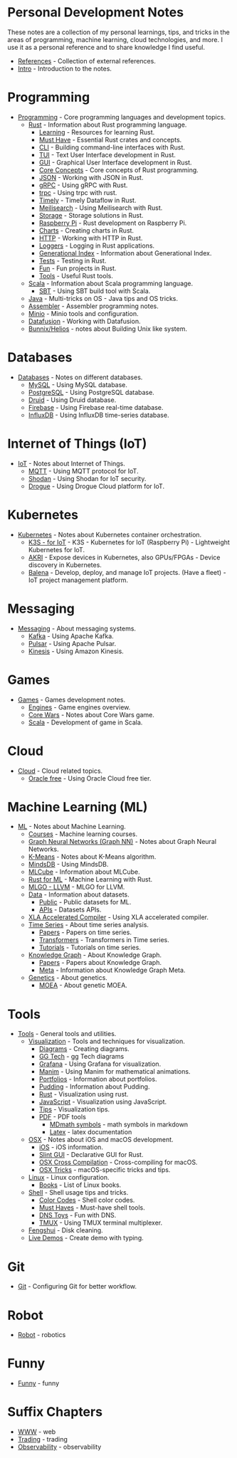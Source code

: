 # Personal Development Notes

These notes are a collection of my personal learnings, tips, and tricks in the areas of programming, machine learning, cloud technologies, and more. I use it as a personal reference and to share knowledge I find useful.

- [References](references.md) - Collection of external references.
- [Intro](intro.md) - Introduction to the notes.

# Programming

- [Programming](programming/programming.md) - Core programming languages and development topics.
    - [Rust](programming/rust/rust.md) - Information about Rust programming language.
        - [Learning](programming/rust/learning.md) - Resources for learning Rust.
        - [Must Have](programming/rust/_must_have.md) - Essential Rust crates and concepts.
        - [CLI](programming/rust/cli.md) - Building command-line interfaces with Rust.
        - [TUI](programming/rust/tui.md) - Text User Interface development in Rust.
        - [GUI](programming/rust/gui/gui.mdi.md) - Graphical User Interface development in Rust.
        - [Core Concepts](programming/rust/core.md) - Core concepts of Rust programming.
        - [JSON](programming/rust/json.md) - Working with JSON in Rust.
        - [gRPC](programming/rust/gRPC.md) - Using gRPC with Rust.
        - [trpc](programming/rust/trpc.md) - Using trpc with rust.
        - [Timely](programming/rust/timely.md) - Timely Dataflow in Rust.
        - [Meilisearch](programming/rust/meilisearch.md) - Using Meilisearch with Rust.
        - [Storage](programming/rust/storage.md) - Storage solutions in Rust.
        - [Raspberry Pi](programming/rust/raspberry_pi.md) - Rust development on Raspberry Pi.
        - [Charts](programming/rust/charts.md) - Creating charts in Rust.
        - [HTTP](programming/rust/web/http.mdp.md) - Working with HTTP in Rust.
        - [Loggers](programming/rust/loggers.md) - Logging in Rust applications.
        - [Generational Index](programming/rust/generational_index.md) - Information about Generational Index.
        - [Tests](programming/rust/tests.md) - Testing in Rust.
        - [Fun](programming/rust/fun.md) - Fun projects in Rust.
        - [Tools](programming/rust/tools.md) - Useful Rust tools.
    - [Scala](programming/scala/scala.md) - Information about Scala programming language.
        - [SBT](programming/scala/sbt.md) - Using SBT build tool with Scala.
    - [Java](programming/java/java.md) - Multi-tricks on OS - Java tips and OS tricks.
    - [Assembler](programming/assembly.md) - Assembler programming notes.
    - [Minio](programming/minio.md) - Minio tools and configuration.
    - [Datafusion](programming/datafusion/datafusion.md) - Working with Datafusion.
    - [Bunnix/Helios](programming/building_unix_system.md) - notes about Building Unix like system.

# Databases

- [Databases](db/db.md) - Notes on different databases.
    - [MySQL](db/mysql.md) - Using MySQL database.
    - [PostgreSQL](db/postgresql.md) - Using PostgreSQL database.
    - [Druid](db/druid.md) - Using Druid database.
    - [Firebase](db/firebase.md) - Using Firebase real-time database.
    - [InfluxDB](db/influxdb.md) - Using InfluxDB time-series database.

# Internet of Things (IoT)

- [IoT](iot/iot.md) - Notes about Internet of Things.
    - [MQTT](iot/mqtt.md) - Using MQTT protocol for IoT.
    - [Shodan](iot/shodan.md) - Using Shodan for IoT security.
    - [Drogue](iot/drogue.md) - Using Drogue Cloud platform for IoT.

# Kubernetes

- [Kubernetes](kubernetes/kubernetes.md) - Notes about Kubernetes container orchestration.
    - [K3S - for IoT](kubernetes/k3s.md) - K3S - Kubernetes for IoT (Raspberry Pi) - Lightweight Kubernetes for IoT.
    - [AKRI](kubernetes/akri.md) - Expose devices in Kubernetes, also GPUs/FPGAs - Device discovery in Kubernetes.
    - [Balena](kubernetes/balena.md) - Develop, deploy, and manage IoT projects. (Have a fleet) - IoT project management platform.

# Messaging

- [Messaging](messagging/messagging.md) - About messaging systems.
    - [Kafka](messagging/kafka.md) - Using Apache Kafka.
    - [Pulsar](messagging/pulsar.md) - Using Apache Pulsar.
    - [Kinesis](messagging/kinesis.md) - Using Amazon Kinesis.

# Games

- [Games](games/games.md) -  Games development notes.
    - [Engines](games/engines.md) - Game engines overview.
    - [Core Wars](games/corewars.md) - Notes about Core Wars game.
    - [Scala](games/game_in_scala.md) - Development of game in Scala.

# Cloud

- [Cloud](cloud/cloud.md) - Cloud related topics.
    - [Oracle free](cloud/oracle_free_tier.md) - Using Oracle Cloud free tier.

# Machine Learning (ML)

- [ML](ml/ml.md) - Notes about Machine Learning.
    - [Courses](ml/courses.md) - Machine learning courses.
    - [Graph Neural Networks (Graph NN)](ml/graphNN.md) - Notes about Graph Neural Networks.
    - [K-Means](ml/kmenas.md) - Notes about K-Means algorithm.
    - [MindsDB](ml/mindsdb.md) - Using MindsDB.
    - [MLCube](ml/mlcube.md) - Information about MLCube.
    - [Rust for ML](ml/rust.md) - Machine Learning with Rust.
    - [MLGO - LLVM](ml/mlgo_llvm.md) - MLGO for LLVM.
    - [Data](ml/data/data.md) - Information about datasets.
        - [Public](ml/data/public.md) - Public datasets for ML.
        - [APIs](ml/data/apis.md) - Datasets APIs.
    - [XLA Accelerated Compiler](ml/XLA_accelerated_compiler.md) - Using XLA accelerated compiler.
    - [Time Series](ml/time_series/time_series.md) - About time series analysis.
        - [Papers](ml/time_series/papers.md) - Papers on time series.
        - [Transformers](ml/time_series/time_serie_transformer.md) - Transformers in Time series.
        - [Tutorials](ml/time_series/tutorials.md) - Tutorials on time series.
    - [Knowledge Graph](ml/knowledge_graph/knowledge_graph.md) - About Knowledge Graph.
        - [Papers](ml/knowledge_graph/papers.md) - Papers about Knowledge Graph.
        - [Meta](ml/knowledge_graph/meta.md) - Information about Knowledge Graph Meta.
    - [Genetics](ml/genetics/genetics.md) - About genetics.
        - [MOEA](ml/genetics/moea.md) -  About genetic MOEA.

# Tools

- [Tools](tools/tools.md) - General tools and utilities.
    - [Visualization](visualization/visualization.md) - Tools and techniques for visualization.
        - [Diagrams](visualization/diagrams.md) - Creating diagrams.
        - [GG Tech](visualization/ggtech.md) - gg Tech diagrams
        - [Grafana](visualization/grafana.md) - Using Grafana for visualization.
        - [Manim](visualization/manim.md) - Using Manim for mathematical animations.
        - [Portfolios](visualization/portfolios.md) - Information about portfolios.
        - [Pudding](visualization/pudding.md) - Information about Pudding.
        - [Rust](visualization/rust.md) - Visualization using rust.
        - [JavaScript](visualization/javascript.md) - Visualization using JavaScript.
        - [Tips](visualization/tips.md) - Visualization tips.
        - [PDF](visualization/pdf/pdf.md) - PDF tools
            - [MDmath symbols](visualization/pdf/MDmath_symbols.md) - math symbols in markdown
            - [Latex](visualization/pdf/latex.md) - latex documentation
    - [OSX](tools/osx/osx.md) - Notes about iOS and macOS development.
        - [iOS](tools/osx/ios.md) - iOS information.
        - [Slint GUI](programming/rust/gui/slint.mdui/slint.md) - Declarative GUI for Rust.
        - [OSX Cross Compilation](tools/osx/osxcross.md) - Cross-compiling for macOS.
        - [OSX Tricks](tools/osx/osx_tricks.md) - macOS-specific tricks and tips.
    - [Linux](tools/linux/linux.md) - Linux configuration.
        - [Books](tools/linux/books.md) - List of Linux books.
    - [Shell](tools/shell/tools.md) - Shell usage tips and tricks.
        - [Color Codes](tools/shell/color_codes.md) - Shell color codes.
        - [Must Haves](tools/shell/must_have.md) - Must-have shell tools.
        - [DNS Toys](tools/shell/dns_toys.md) - Fun with DNS.
        - [TMUX](tools/shell/tmux.md) - Using TMUX terminal multiplexer.
    - [Fengshui](tools/fengshui.md) - Disk cleaning.
    - [Live Demos](tools/live_demos/demo.md) - Create demo with typing.

# Git

- [Git](git/git.md) - Configuring Git for better workflow.


# Robot

- [Robot](robot/robot.md) - robotics

# Funny

- [Funny](funny/funny.md) - funny

# Suffix Chapters
- [WWW](www/www.md) - web
- [Trading](trading/trading.md) - trading
- [Observability](observability/observability.md) - observability